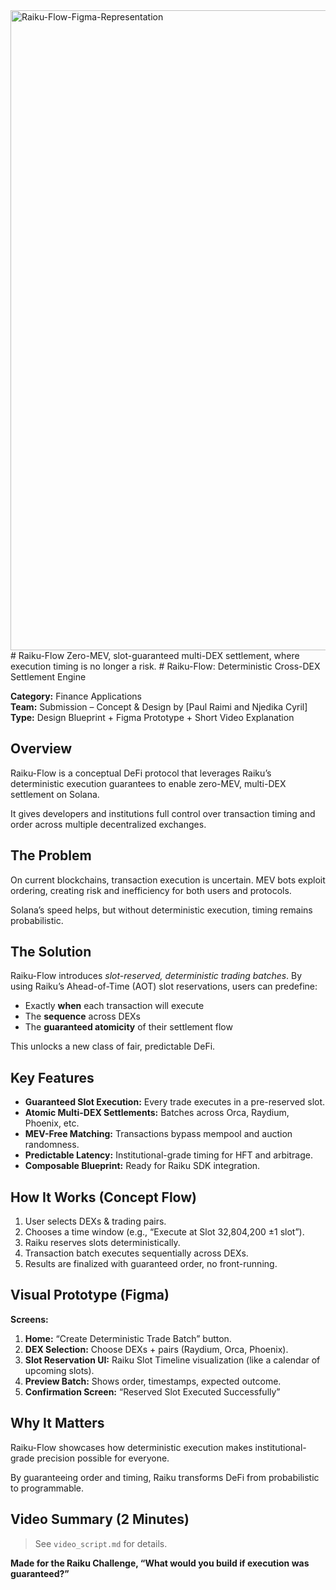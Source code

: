 <img width="1536" height="1024" alt="Raiku-Flow-Figma-Representation" src="https://github.com/user-attachments/assets/b7afe101-8e9f-4e39-bdd8-c924ddf74df4" />
# Raiku-Flow
Zero-MEV, slot-guaranteed multi-DEX settlement, where execution timing is no longer a risk.
# Raiku-Flow: Deterministic Cross-DEX Settlement Engine

**Category:** Finance Applications  
**Team:** Submission – Concept & Design by [Paul Raimi and Njedika Cyril]  
**Type:** Design Blueprint + Figma Prototype + Short Video Explanation


## Overview

Raiku-Flow is a conceptual DeFi protocol that leverages Raiku’s deterministic execution guarantees to enable zero-MEV, multi-DEX settlement on Solana.

It gives developers and institutions full control over transaction timing and order across multiple decentralized exchanges.


## The Problem

On current blockchains, transaction execution is uncertain. MEV bots exploit ordering, creating risk and inefficiency for both users and protocols.

Solana’s speed helps, but without deterministic execution, timing remains probabilistic.


## The Solution

Raiku-Flow introduces *slot-reserved, deterministic trading batches*. By using Raiku’s Ahead-of-Time (AOT) slot reservations, users can predefine:

- Exactly **when** each transaction will execute
- The **sequence** across DEXs
- The **guaranteed atomicity** of their settlement flow

This unlocks a new class of fair, predictable DeFi.


## Key Features

- **Guaranteed Slot Execution:** Every trade executes in a pre-reserved slot.
- **Atomic Multi-DEX Settlements:** Batches across Orca, Raydium, Phoenix, etc.
- **MEV-Free Matching:** Transactions bypass mempool and auction randomness.
- **Predictable Latency:** Institutional-grade timing for HFT and arbitrage.
- **Composable Blueprint:** Ready for Raiku SDK integration.


## How It Works (Concept Flow)

1. User selects DEXs & trading pairs.
2. Chooses a time window (e.g., “Execute at Slot 32,804,200 ±1 slot”).
3. Raiku reserves slots deterministically.
4. Transaction batch executes sequentially across DEXs.
5. Results are finalized with guaranteed order, no front-running.


## Visual Prototype (Figma)

**Screens:**
1. **Home:** “Create Deterministic Trade Batch” button.
2. **DEX Selection:** Choose DEXs + pairs (Raydium, Orca, Phoenix).
3. **Slot Reservation UI:** Raiku Slot Timeline visualization (like a calendar of upcoming slots).
4. **Preview Batch:** Shows order, timestamps, expected outcome.
5. **Confirmation Screen:** “Reserved Slot Executed Successfully”


## Why It Matters

Raiku-Flow showcases how deterministic execution makes institutional-grade precision possible for everyone.

By guaranteeing order and timing, Raiku transforms DeFi from probabilistic to programmable.


## Video Summary (2 Minutes)

> See `video_script.md` for details.



**Made for the Raiku Challenge, “What would you build if execution was guaranteed?”**
